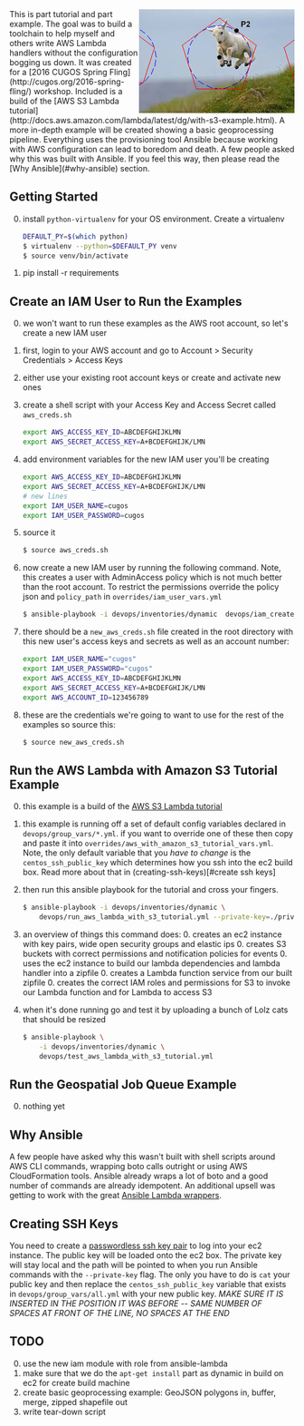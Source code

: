 
<img align="right" src="images/jump.jpg"/>
This is part tutorial and part example. The goal was to build a toolchain to help myself and others write AWS Lambda handlers without the configuration bogging us down. It was created for a [2016 CUGOS Spring Fling](http://cugos.org/2016-spring-fling/) workshop. Included is a build of the [AWS S3 Lambda tutorial](http://docs.aws.amazon.com/lambda/latest/dg/with-s3-example.html). A more in-depth example will be created showing a basic geoprocessing pipeline. Everything uses the provisioning tool Ansible because working with AWS configuration can lead to boredom and death. A few people asked why this was built with Ansible. If you feel this way, then please read the [Why Ansible](#why-ansible) section.

## Getting Started
0. install `python-virtualenv` for your OS environment. Create a virtualenv

    ```bash
    DEFAULT_PY=$(which python)
    $ virtualenv --python=$DEFAULT_PY venv
    $ source venv/bin/activate
    ```
0. pip install -r requirements

## Create an IAM User to Run the Examples
0. we won't want to run these examples as the AWS root account, so let's create a new IAM user
0. first, login to your AWS account and go to Account > Security Credentials > Access Keys
0. either use your existing root account keys or create and activate new ones
0. create a shell script with your Access Key and Access Secret called `aws_creds.sh`

    ```bash
    export AWS_ACCESS_KEY_ID=ABCDEFGHIJKLMN
    export AWS_SECRET_ACCESS_KEY=A+BCDEFGHIJK/LMN
    ```

0. add environment variables for the new IAM user you'll be creating

    ```bash
    export AWS_ACCESS_KEY_ID=ABCDEFGHIJKLMN
    export AWS_SECRET_ACCESS_KEY=A+BCDEFGHIJK/LMN
    # new lines
    export IAM_USER_NAME=cugos
    export IAM_USER_PASSWORD=cugos
    ```
0. source it

    ```bash
    $ source aws_creds.sh
    ```
0. now create a new IAM user by running the following command. Note, this creates a user with AdminAccess policy which is not much better than the root account. To restrict the permissions override the policy json and `policy_path` in `overrides/iam_user_vars.yml`

    ```bash
    $ ansible-playbook -i devops/inventories/dynamic  devops/iam_create_user.yml
    ```
0. there should be a `new_aws_creds.sh` file created in the root directory with this new user's access keys and secrets as well as an account number:

    ```bash
    export IAM_USER_NAME="cugos"
    export IAM_USER_PASSWORD="cugos"
    export AWS_ACCESS_KEY_ID=ABCDEFGHIJKLMN
    export AWS_SECRET_ACCESS_KEY=A+BCDEFGHIJK/LMN
    export AWS_ACCOUNT_ID=123456789
    ```
0. these are the credentials we're going to want to use for the rest of the examples so source this:

    ```bash
    $ source new_aws_creds.sh
    ```

## Run the AWS Lambda with Amazon S3 Tutorial Example
0. this example is a build of the [AWS S3 Lambda tutorial](http://docs.aws.amazon.com/lambda/latest/dg/with-s3-example.html)
0. this example is running off a set of default config variables declared in `devops/group_vars/*.yml`. if you want to override one of these then copy and paste it into `overrides/aws_with_amazon_s3_tutorial_vars.yml`. Note, the only default variable that you *have to change* is the `centos_ssh_public_key` which determines how you ssh into the ec2 build box. Read more about that in (creating-ssh-keys)[#create ssh keys]
0. then run this ansible playbook for the tutorial and cross your fingers.

    ```bash
    $ ansible-playbook -i devops/inventories/dynamic \
        devops/run_aws_lambda_with_s3_tutorial.yml --private-key=./private.pem -u ec2-user
    ```

0. an overview of things this command does:
    0. creates an ec2 instance with key pairs, wide open security groups and elastic ips
    0. creates S3 buckets with correct permissions and notification policies for events
    0. uses the ec2 instance to build our lambda dependencies and lambda handler into a zipfile
    0. creates a Lambda function service from our built zipfile
    0. creates the correct IAM roles and permissions for S3 to invoke our Lambda function and for Lambda to access S3

0. when it's done running go and test it by uploading a bunch of Lolz cats that should be resized

    ```bash
    $ ansible-playbook \
        -i devops/inventories/dynamic \
        devops/test_aws_lambda_with_s3_tutorial.yml
    ```

## Run the Geospatial Job Queue Example
0. nothing yet

## Why Ansible
A few people have asked why this wasn't built with shell scripts around AWS CLI commands, wrapping boto calls outright or using AWS CloudFormation tools. Ansible already wraps a lot of boto and a good number of commands are already idempotent. An additional upsell was getting to work with the great [Ansible Lambda wrappers](https://github.com/pjodouin/ansible-lambda).

## Creating SSH Keys
You need to create a [passwordless ssh key pair](http://www.linuxproblem.org/art_9.html) to log into your ec2 instance. The public key will be loaded onto the ec2 box. The private key will stay local and the path will be pointed to when you run Ansible commands with the `--private-key` flag. The only you have to do is `cat` your public key and then replace the  `centos_ssh_public_key` variable that exists in `devops/group_vars/all.yml` with your new public key. *MAKE SURE IT IS INSERTED IN THE POSITION IT WAS BEFORE -- SAME NUMBER OF SPACES AT FRONT OF THE LINE, NO SPACES AT THE END*

## TODO
0. use the new iam module with role from ansible-lambda
0. make sure that we do the `apt-get install` part as dynamic in build on ec2 for create build machine
0. create basic geoprocessing example: GeoJSON polygons in, buffer, merge, zipped shapefile out
0. write tear-down script

